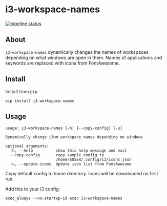 # i3-workspace-names

[![pipeline status](https://gitlab.com/flib99/i3-workspace-names/badges/master/pipeline.svg)](https://gitlab.com/flib99/i3-workspace-names/commits/master)

## About

`i3-workspace-names` dynamically changes the names of workspaces depending on what windows are open in them. Names of applications and keywords are replaced with icons from FontAwesome.

## Install

Install from `pip`

`pip install i3-workspace-names`

## Usage

    usage: i3-workspace-names [-h] [--copy-config] [-u]

    Dynamically change i3wm workspace names depending on windows

    optional arguments:
      -h, --help          show this help message and exit
      --copy-config       copy sample config to
                          /home/$USER/.config/i3/icons.json
      -u, --update-icons  Update icon list from FontAwesome

Copy default config to home directory. Icons will be downloaded on first run.

Add this to your i3 config:

    exec_always --no-startup-id exec i3-workspace-names
